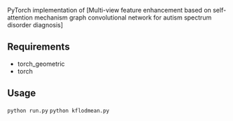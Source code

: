 

PyTorch implementation of [Multi-view feature enhancement based on self-attention mechanism graph convolutional network for autism spectrum disorder diagnosis]


## Requirements

  * torch_geometric
  * torch

## Usage

```python run.py```
```python kflodmean.py```


